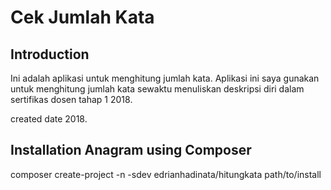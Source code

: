 Cek Jumlah Kata
=======================

Introduction
------------
Ini adalah aplikasi untuk menghitung jumlah kata. 
Aplikasi ini saya gunakan untuk menghitung jumlah kata sewaktu menuliskan deskripsi diri dalam sertifikas dosen tahap 1 2018.

created date 2018. 

Installation Anagram using Composer
---------------------------

composer create-project -n -sdev edrianhadinata/hitungkata path/to/install

